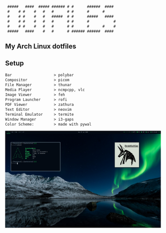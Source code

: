 ```
 #####   ####  ##### ###### # #      ######  ####
 #    # #    #   #   #      # #      #      #
 #    # #    #   #   #####  # #      #####   ####
 #    # #    #   #   #      # #      #           #
 #    # #    #   #   #      # #      #      #    #
 #####   ####    #   #      # ###### ######  ####
```

## My Arch Linux dotfiles

Setup
-----
```
Bar                   > polybar
Compositor            > picom
File Manager          > thunar
Media Player          > ncmpcpp, vlc
Image Viewer          > feh
Program Launcher      > rofi
PDF Viewer            > zathura
Text Editor           > neovim
Terminal Emulator     > termite
Window Manager        > i3-gaps
Color Scheme:         > made with pywal
```

![alt text](https://github.com/brainfucksec/dotfiles/blob/master/screenshot.png)


